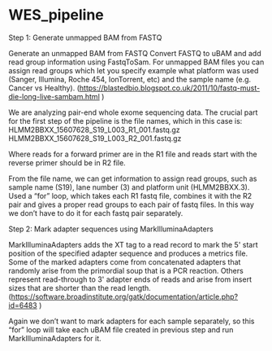 # WES_pipeline

Step 1: Generate unmapped BAM from FASTQ

Generate an unmapped BAM from FASTQ
Convert FASTQ to uBAM and add read group information using FastqToSam.
For unmapped BAM files you can assign read groups which let you specify example what platform was used (Sanger, Illumina, Roche 454, IonTorrent, etc) and the sample name (e.g. Cancer vs Healthy). (https://blastedbio.blogspot.co.uk/2011/10/fastq-must-die-long-live-sambam.html )

We are analyzing pair-end whole exome sequencing data. The crucial part for the first step of the pipeline is the file names, which in this case is:
HLMM2BBXX_15607628_S19_L003_R1_001.fastq.gz
HLMM2BBXX_15607628_S19_L003_R2_001.fastq.gz

Where reads for a forward primer are in the R1 file and reads start with the reverse primer should be in R2 file. 

From the file name, we can get information to assign read groups, such as sample name (S19), lane number (3) and platform unit (HLMM2BBXX.3).
Used a “for” loop, which takes each R1 fastq file, combines it with the R2 pair and gives a proper read groups to each pair of fastq files. In this way we don’t have to do it for each fastq pair separately.  




Step 2: Mark adapter sequences using MarkIlluminaAdapters

MarkIlluminaAdapters adds the XT tag to a read record to mark the 5' start position of the specified adapter sequence and produces a metrics file. Some of the marked adapters come from concatenated adapters that randomly arise from the primordial soup that is a PCR reaction. Others represent read-through to 3' adapter ends of reads and arise from insert sizes that are shorter than the read length.
(https://software.broadinstitute.org/gatk/documentation/article.php?id=6483 ) 

Again we don’t want to mark adapters for each sample separately, so this “for” loop will take each uBAM file created in previous step and run MarkIlluminaAdapters for it. 


